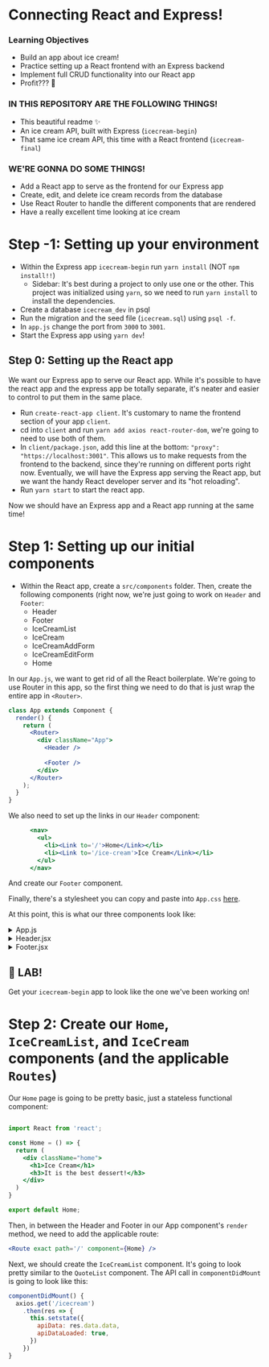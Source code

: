 # Connecting React and Express!

### Learning Objectives

- Build an app about ice cream!
- Practice setting up a React frontend with an Express backend
- Implement full CRUD functionality into our React app
- Profit??? 🍦

### IN THIS REPOSITORY ARE THE FOLLOWING THINGS!

- This beautiful readme ✨
- An ice cream API, built with Express (`icecream-begin`)
- That same ice cream API, this time with a React frontend (`icecream-final`)

### WE'RE GONNA DO SOME THINGS!

- Add a React app to serve as the frontend for our Express app
- Create, edit, and delete ice cream records from the database
- Use React Router to handle the different components that are rendered
- Have a really excellent time looking at ice cream

# Step -1: Setting up your environment

- Within the Express app `icecream-begin` run `yarn install` (NOT `npm install!!`)
    - Sidebar: It's best during a project to only use one or the other. This project was initialized using `yarn`, so we need to run `yarn install` to install the dependencies.
- Create a database `icecream_dev` in psql
- Run the migration and the seed file (`icecream.sql`) using `psql -f`.
- In `app.js` change the port from `3000` to `3001`.
- Start the Express app using `yarn dev`!

## Step 0: Setting up the React app

We want our Express app to serve our React app. While it's possible to have the react app and the express app be totally separate, it's neater and easier to control to put them in the same place.

- Run `create-react-app client`. It's customary to name the frontend section of your app `client`.
- cd into `client` and run `yarn add axios react-router-dom`, we're going to need to use both of them.
- In `client/package.json`, add this line at the bottom: `"proxy": "https://localhost:3001"`. This allows us to make requests from the frontend to the backend, since they're running on different ports right now. Eventually, we will have the Express app serving the React app, but we want the handy React developer server and its "hot reloading".
- Run `yarn start` to start the react app.

Now we should have an Express app and a React app running at the same time!

# Step 1: Setting up our initial components

- Within the React app, create a `src/components` folder. Then, create the following components (right now, we're just going to work on `Header` and `Footer`:
    - Header
    - Footer
    - IceCreamList
    - IceCream
    - IceCreamAddForm
    - IceCreamEditForm
    - Home

In our `App.js`, we want to get rid of all the React boilerplate. We're going to use Router in this app, so the first thing we need to do that is just wrap the entire app in `<Router>`.

```jsx
class App extends Component {
  render() {
    return (
      <Router>
        <div className="App">
          <Header />
          
          <Footer />
        </div>
      </Router>
    );
  }
}
```

We also need to set up the links in our `Header` component:

```jsx
      <nav>
        <ul>
          <li><Link to='/'>Home</Link></li>
          <li><Link to='/ice-cream'>Ice Cream</Link></li>
        </ul>
      </nav>
```

And create our `Footer` component.

Finally, there's a stylesheet you can copy and paste into `App.css` [here](haha).

At this point, this is what our three components look like:

<details>
<summary>App.js</summary>

```jsx
import React, { Component } from 'react';
import './App.css';

import {
  BrowserRouter as Router,
  Route
} from 'react-router-dom'

import Header from './components/Header';
import Footer from './components/Footer';


class App extends Component {
  render() {
    return (
      <Router>
        <div className="App">
          <Header />

          <Footer />
        </div>
      </Router>
    );
  }
}

export default App;

```
</details>

<details>
<summary>Header.jsx</summary>

```jsx
import React from 'react';

import { Link } from 'react-router-dom';

const Header = () => {
  return (
    <header>
      <div className='logo'>
        DeLorean Ice Cream!
      </div>
      <nav>
        <ul>
          <li><Link to='/'>Home</Link></li>
          <li><Link to='/ice-cream'>Ice Cream</Link></li>
        </ul>
      </nav>
    </header>
  )
}

export default Header;
```

</details>

<details>
<summary>Footer.jsx</summary>

```jsx
import React from 'react';

const Footer = () => {
  return (
    <footer>
      Made with ❤️ by WDI DeLorean
    </footer>
  )
}

export default Footer;
```

</details>

## 🚀 LAB!

Get your `icecream-begin` app to look like the one we've been working on!

# Step 2: Create our `Home`, `IceCreamList`, and `IceCream` components (and the applicable `Routes`)

Our `Home` page is going to be pretty basic, just a stateless functional component:

```jsx

import React from 'react';

const Home = () => {
  return (
    <div className="home">
      <h1>Ice Cream</h1>
      <h3>It is the best dessert!</h3>
    </div>
  )
}

export default Home;

```

Then, in between the Header and Footer in our App component's `render` method, we need to add the applicable route:

```jsx
<Route exact path='/' component={Home} />
```

Next, we should create the `IceCreamList` component. It's going to look pretty similar to the `QuoteList` component. The API call in `componentDidMount` is going to look like this:

```js
componentDidMount() {
  axios.get('/icecream')
    .then(res => {
      this.setstate({
        apiData: res.data.data,
        apiDataLoaded: true,
      })
    })
}
```

